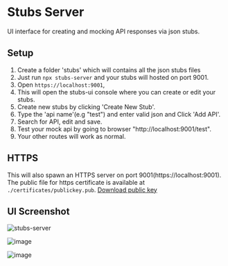 # Stubs Server

UI interface for creating and mocking API responses via json stubs.

## Setup

1. Create a folder 'stubs' which will contains all the json stubs files
2. Just run `npx stubs-server` and your stubs will hosted on port 9001.
3. Open `https://localhost:9001`, 
4. This will open the stubs-ui console where you can create or edit your stubs.
5. Create new stubs by clicking 'Create New Stub'.
6. Type the 'api name'(e.g "test") and enter valid json and Click 'Add API'.
7. Search for API, edit and save.
8. Test your mock api by going to browser "http://localhost:9001/test".
9. Your other routes will work as normal.

## HTTPS
This will also spawn an HTTPS server on port 9001(https://localhost:9001). The public file for https certificate is available at `./certificates/publickey.pub`. 
[Download public key](https://github.com/ankur-kushwaha/stubs-server/blob/master/certificates/publickey.pub)


## UI Screenshot
![stubs-server](https://cloud.githubusercontent.com/assets/4962816/21962452/93464bac-db4c-11e6-82a9-65a73c9f9ce8.PNG)

![image](https://cloud.githubusercontent.com/assets/4962816/22116568/e5f187fc-de96-11e6-84c0-7452835960ae.png)

![image](https://cloud.githubusercontent.com/assets/4962816/22116652/2c460dd6-de97-11e6-8046-df4a5b40811e.png)